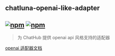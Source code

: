 ## chatluna-openai-like-adapter

## [![npm](https://img.shields.io/npm/v/koishi-plugin-chatluna-openai-like-adapter)](https://www.npmjs.com/package/koishi-plugin-chatluna-openai-like) [![npm](https://img.shields.io/npm/dm/koishi-plugin-chatluna-openai-like-adapter)](https://www.npmjs.com/package//koishi-plugin-chatluna-openai-like-adapter)

> 为 ChatHub 提供 openai api 风格支持的适配器

[openai 适配器文档](https://chatluna.chat/guide/configure-model-platform/openai.html)

